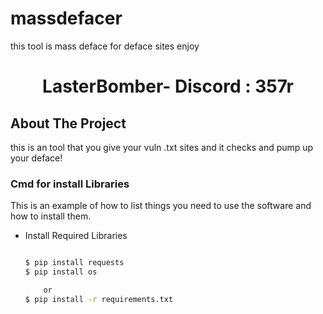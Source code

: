 # massdefacer
this tool is mass deface  for deface sites enjoy


 <h1 align="center">LasterBomber- Discord : 357r</h1>


<!-- ABOUT THE PROJECT -->
## About The Project

this is an tool that you give your vuln .txt sites and it checks and pump up your deface!



<!--Getting started -->

 ### Cmd for install Libraries

 This is an example of how to list things you need to use the software and how to install them.
* Install Required Libraries
  ```sh
  
  $ pip install requests
  $ pip install os

      or
  $ pip install -r requirements.txt
